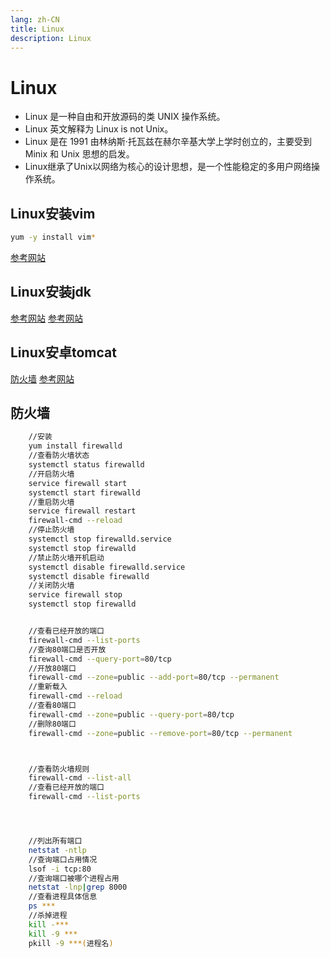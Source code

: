```yaml
---
lang: zh-CN
title: Linux
description: Linux
---
```


# Linux
- Linux 是一种自由和开放源码的类 UNIX 操作系统。
- Linux 英文解释为 Linux is not Unix。
- Linux 是在 1991 由林纳斯·托瓦兹在赫尔辛基大学上学时创立的，主要受到 Minix 和 Unix 思想的启发。
- Linux继承了Unix以网络为核心的设计思想，是一个性能稳定的多用户网络操作系统。

## Linux安装vim
``` sh
yum -y install vim*
```
[参考网站](https://blog.csdn.net/sunnyzyq/article/details/87089614)


## Linux安装jdk
[参考网站](https://zhuanlan.zhihu.com/p/343227137)
[参考网站](https://www.runoob.com/linux/linux-vim.html)

## Linux安卓tomcat
[防火墙](https://blog.csdn.net/beyondrl/article/details/90229495)
[参考网站](https://blog.csdn.net/qq_45752401/article/details/122998462)

## 防火墙
``` sh
    //安装
    yum install firewalld
    //查看防火墙状态
    systemctl status firewalld
    //开启防火墙
    service firewall start
    systemctl start firewalld
    //重启防火墙
    service firewall restart
    firewall-cmd --reload
    //停止防火墙
    systemctl stop firewalld.service
    systemctl stop firewalld
    //禁止防火墙开机启动
    systemctl disable firewalld.service
    systemctl disable firewalld
    //关闭防火墙
    service firewall stop
    systemctl stop firewalld


    //查看已经开放的端口
    firewall-cmd --list-ports
    //查询80端口是否开放
    firewall-cmd --query-port=80/tcp
    //开放80端口
    firewall-cmd --zone=public --add-port=80/tcp --permanent
    //重新载入
    firewall-cmd --reload
    //查看80端口
    firewall-cmd --zone=public --query-port=80/tcp
    //删除80端口
    firewall-cmd --zone=public --remove-port=80/tcp --permanent



    //查看防火墙规则
    firewall-cmd --list-all
    //查看已经开放的端口
    firewall-cmd --list-ports




    //列出所有端口
    netstat -ntlp
    //查询端口占用情况
    lsof -i tcp:80
    //查询端口被哪个进程占用
    netstat -lnp|grep 8000
    //查看进程具体信息
    ps ***
    //杀掉进程
    kill -***
    kill -9 ***
    pkill -9 ***(进程名)
```